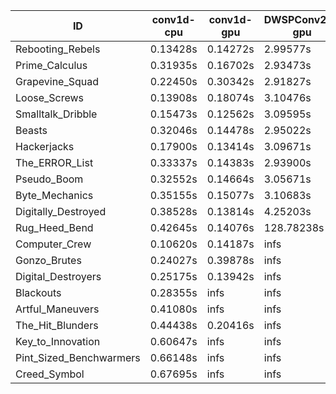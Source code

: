 |ID|conv1d-cpu|conv1d-gpu|DWSPConv2D-gpu|gemm-gpu|avg|
|-|-|-|-|-|-|
|Rebooting_Rebels|0.13428s|0.14272s|2.99577s|1.74939s|1.25554s|
|Prime_Calculus|0.31935s|0.16702s|2.93473s|1.74014s|1.29031s|
|Grapevine_Squad|0.22450s|0.30342s|2.91827s|1.76824s|1.30361s|
|Loose_Screws|0.13908s|0.18074s|3.10476s|1.83650s|1.31527s|
|Smalltalk_Dribble|0.15473s|0.12562s|3.09595s|1.95172s|1.33201s|
|Beasts|0.32046s|0.14478s|2.95022s|1.94350s|1.33974s|
|Hackerjacks|0.17900s|0.13414s|3.09671s|1.94917s|1.33975s|
|The_ERROR_List|0.33337s|0.14383s|2.93900s|2.00787s|1.35602s|
|Pseudo_Boom|0.32552s|0.14664s|3.05671s|2.03117s|1.39001s|
|Byte_Mechanics|0.35155s|0.15077s|3.10683s|1.95937s|1.39213s|
|Digitally_Destroyed|0.38528s|0.13814s|4.25203s|2.57064s|1.83652s|
|Rug_Heed_Bend|0.42645s|0.14076s|128.78238s|4.48725s|33.45921s|
|Computer_Crew|0.10620s|0.14187s|infs|4.44092s|infs|
|Gonzo_Brutes|0.24027s|0.39878s|infs|4.43534s|infs|
|Digital_Destroyers|0.25175s|0.13942s|infs|1.94227s|infs|
|Blackouts|0.28355s|infs|infs|1.80645s|infs|
|Artful_Maneuvers|0.41080s|infs|infs|4.66724s|infs|
|The_Hit_Blunders|0.44438s|0.20416s|infs|1.95486s|infs|
|Key_to_Innovation|0.60647s|infs|infs|4.51221s|infs|
|Pint_Sized_Benchwarmers|0.66148s|infs|infs|4.48003s|infs|
|Creed_Symbol|0.67695s|infs|infs|4.50566s|infs|
